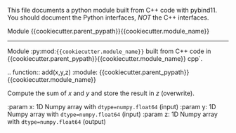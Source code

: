 This file documents a python module built from C++ code with pybind11.
You should document the Python interfaces, *NOT* the C++ interfaces.

Module {{cookiecutter.parent_pypath}}{{cookiecutter.module_name}}
**************************

Module :py:mod:`{{cookiecutter.module_name}}` built from C++ code in {{cookiecutter.parent_pypath}}{{cookiecutter.module_name}}
cpp`.

.. function:: add(x,y,z)
   :module: {{cookiecutter.parent_pypath}}{{cookiecutter.module_name}}
   
   Compute the sum of *x* and *y* and store the result in *z* (overwrite).

   :param x: 1D Numpy array with ``dtype=numpy.float64`` (input)
   :param y: 1D Numpy array with ``dtype=numpy.float64`` (input)
   :param z: 1D Numpy array with ``dtype=numpy.float64`` (output)
   